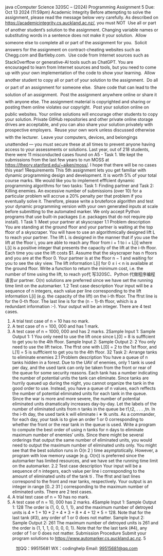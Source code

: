 java cComputer Science 320SC – (2024)
Programming Assignment 5
Due: Oct 13 2024 (11:59pm)
Academic Integrity
Before attempting to solve the assignment, please read the message below very carefully.
As described on https://academicintegrity.cs.auckland.ac.nz/, you must NOT
 Use all or part of another student’s solution to the assignment. Changing variable names or
substituting words in a sentence does not make it your solution.
 Allow someone else to complete all or part of the assignment for you.
 Solicit answers for the assignment on contract-cheating websites such as Chegg.com and
Bartleby.com.
 Use code from Internet sources such as StackOverffow or generative-AI tools such as ChatGPT.
 You are encouraged to learn from Internet sources and tools, but you need to come up
with your own implementation of the code to show your learning.
 Allow another student to copy all or part of your solution to the assignment.
 Do all or part of an assignment for someone else.
 Share code that can lead to the solution of an assignment.
 Post the assignment anywhere online or share it with anyone else. The assignment material
is copyrighted and sharing or posting them online violates our copyright.
 Post your solution online on public websites. Your online solutions will encourage other
students to copy your solution. Private GitHub repositories and other private online storage
 drives are acceptable, and you can also share your solution privately with prospective
employers.
 Reuse your own work unless discussed otherwise with the lecturer.
 Leave your computers, devices, and belongings unattended — you must secure these at all
times to prevent anyone having access to your assessments or solutions.
Last year, out of 218 students, there were 11 misconducted cases found on A5 - Task 1. We kept the
submissions from the last few years to run MOSS at https://theory.stanford.edu/~aiken/moss/.
I hope that there will be no cases this year!
1Requirements
This 5th assignment lets you get familiar with dynamic programming design and development. It is
worth 5% of your total course marks. We would like you to implement efffcient dynamic programming
algorithms for two tasks: Task 1: Finding partner and Task 2: Killing enemies.
An excessive number of submissions (over 10) for a particular problem will accrue a 20% penalty per that
problem if you eventually solve it. Therefore, please write a bruteforce algorithm and test your
dynamic programming version with your own generated inputs at scale before submitting
to the automated marker.
We only accept Python programs that use built-in packages (i.e. packages that do not require pip
install).
1 Task 1: Meet your partner at skyscraper
1.1 Problem description
You are standing at the ground ffoor and your partner is waiting at the top ffoor of a skyscraper. You
will have to use an algorithmically designed lift L to reach your partner. The lift L is designed in the
manner that if you use the lift at the ffoor i, you are able to reach any ffoor from i + 1 to i + L[i] where
L[i] is a positive integer that presents the capacity of the lift at the i-th ffoor. Each time you use the
lift costs $1.
Assume that the skyscraper has n ffoors and you are at the ffoor 0. Your partner is at the ffoor n − 1
and waiting for you to see the sky view. The lift information L[i] for 0 ≤ i < n is available at the
ground ffoor. Write a function to return the minimum cost, i.e. the number of time using the lift, to
reach yo代 写320SC、Python
代做程序编程语言ur partner.
O(n) solutions are preferred since we have set the running time limit on the automarker.
1.2 Test case description
Your input will be a sequence of n integers, each value per line corresponding to the lift information
L[i] (e.g. the capacity of the lift) on the i-th ffoor. The ffrst line is for the 0-th ffoor. The last line is
for the (n − 1)-th ffoor, which is a redundant information :-). Your output will be an integer.
There are 4 test cases.
1. A trial test case of n = 10 has no mark.
2. A test case of n = 100, 000 and has 1 mark.
3. A test case of n = 1000, 000 and has 2 marks.
2Sample Input 1:
Sample Output 1:
1
You only need to use the lift once since L[0] = 8 is sufffcient to get you to the 4th ffoor.
Sample Input 2:
Sample Output 2:
2
You only need to use the lift twice. The ffrst one with L[0] = 2 to the 1st ffoor, and L[1] = 5 is sufffcient
to get you to the 4th ffoor.
32 Task 2: Arrange tanks to eliminate enemies
2.1 Problem description
You have a queue of n tanks hidden in a forest. Due to the UAV of enemies, only 1 tank is used per
day, and the used tank can only be taken from the front or rear of the queue for some security reasons.
Each tank has a number indicating the number of potential units the tank can eliminate. Since tanks
are hurrily queued up during the night, you cannot organize the tank in the good order to use. Instead,
you have a queue of n values, each reffects the number of potential eliminated units for each tank in
the queue.
Since the war is more and more severe, the number of potential eliminated units dramatically increases
day-by-day. Let the labels of the number of eliminated units from n tanks in the queue be t1,t2, . . . ,tn.
In the i-th day, the used tank k will eliminate i ∗ tk units.
As a commander, for each day, your task is to give an order 1 or 0 corresponding to whether the front
or the rear tank in the queue is used. Write a program to compute the best order of using n tanks for
n days to eliminate maximum number of enemies’ units.
Since there might be several orderings that output the same number of eliminated units, you would
need to output the maximum number of eliminated units only.
You might see that the best solution runs in O(n
2
) time asymptotically. However, a program with low
memory usage (e.g. O(n)) is preferred since the automarker has limited resources, and we have set the
running time limit on the automarker.
2.2 Test case description
Your input will be a sequence of n integers, each value per line i corresponding to the amount of eliminated
 units of the tank ti
. The ffrst and last lines correspond to the front and rear tanks, respectively.
Your output is an integer in range [0..2
31
] corresponding to the maximum number of eliminated units.
There are 2 test cases.
1. A trial test case of n = 10 has no mark.
2. A test case of n = 10, 000 has 2 marks.
4Sample Input 1:
Sample Output 1:
128
The order is {1, 0, 0, 1, 1}, and the maximum number of detroyed units is 4 * 1 + 10 * 2 + 4 * 3 + 8 *
4 + 12 * 5 = 128. Note that for the last tank (#3), any order of 1 or 0 does not matter.
Sample Input 2:
Sample Output 2:
261
The maximum number of detroyed units is 261 and the order is {1, 1, 1, 0, 0, 0, 0, 1}. Note that for the
last tank (#4), any order of 1 or 0 does not matter.
Submission Procedure
Submit your program solutions to https://www.automarker.cs.auckland.ac.nz.
5

         
加QQ：99515681  WX：codinghelp  Email: 99515681@qq.com
